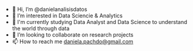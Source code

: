 - 👋 Hi, I’m @danielanalisisdatos
- 👀 I’m interested in Data Sciencie & Analytics
- 🌱 I'm currently studying Data Analyst and Data Science to understand the world through data
- 💞️ I’m looking to collaborate on research projects
- 📫 How to reach me daniela.pachdo@gmail.com


